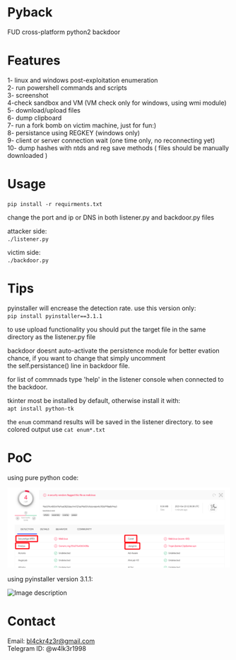 # Pyback   
FUD cross-platform python2 backdoor  

# Features  
1- linux and windows post-exploitation enumeration  
2- run powershell commands and scripts  
3- screenshot  
4-check sandbox and VM (VM check only for windows, using wmi module)  
5- download/upload files  
6- dump clipboard  
7- run a fork bomb on victim machine, just for fun:)  
8- persistance using REGKEY (windows only)  
9- client or server connection wait (one time only, no reconnecting yet)  
10- dump hashes with ntds and reg save methods ( files should be manually downloaded ) 

# Usage
`pip install -r requirments.txt`  

change the port and ip or DNS in both listener.py and backdoor.py files  

attacker side:  
`./listener.py`

victim side:  
`./backdoor.py`  

# Tips
pyinstaller will encrease the detection rate. use this version only:   
`pip install pyinstaller==3.1.1`  

to use upload functionality you should put the target file in the same directory as the listener.py file  

backdoor doesnt auto-activate the persistence module for better evation chance, if you want to change that simply uncomment  
the self.persistance() line in backdoor file.  

for list of commnads type 'help' in the listener console when connected to the backdoor.   

tkinter most be installed by default, otherwise install it with:  
`apt install python-tk`  

the `enum` command results will be saved in the listener directory. to see colored output use `cat enum*.txt`  

# PoC  
  using pure python code:  
   
![Image description](https://github.com/7h3w4lk3r/pyback/blob/master/poc.png)  
  
  using pyinstaller version 3.1.1:  

![Image description](https://github.com/7h3w4lk3r/pyback/blob/master/image.png) 

  
# Contact  
Email: bl4ckr4z3r@gmail.com  
Telegram ID: @w4lk3r1998


